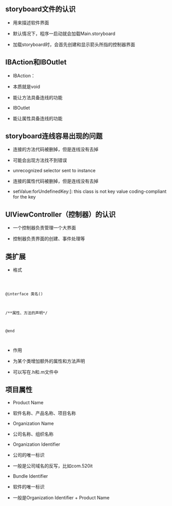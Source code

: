 ## storyboard文件的认识



* 用来描述软件界面



* 默认情况下，程序一启动就会加载Main.storyboard



* 加载storyboard时，会首先创建和显示箭头所指的控制器界面





## IBAction和IBOutlet



* IBAction：



 * 本质就是void



 * 能让方法具备连线的功能





* IBOutlet



 * 能让属性具备连线的功能





## storyboard连线容易出现的问题



* 连接的方法代码被删掉，但是连线没有去掉



 * 可能会出现方法找不到错误



 * unrecognized selector sent to instance





* 连接的属性代码被删掉，但是连线没有去掉



 * setValue:forUndefinedKey:\]: this class is not key value coding-compliant for the key





## UIViewController（控制器）的认识



* 一个控制器负责管理一个大界面



* 控制器负责界面的创建、事件处理等





## 类扩展



* 格式



```objc



@interface 类名()



/**属性、方法的声明*/



@end



```



* 作用



 * 为某个类增加额外的属性和方法声明



 * 可以写在.h和.m文件中







## 项目属性



* Product Name



 * 软件名称、产品名称、项目名称



* Organization Name



 * 公司名称、组织名称



* Organization Identifier



 * 公司的唯一标识



 * 一般是公司域名的反写，比如com.520it





* Bundle Identifier



 * 软件的唯一标识



 * 一般是Organization Identifier + Product Name








